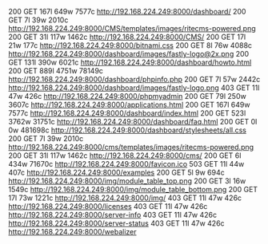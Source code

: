 200      GET      167l      649w     7577c http://192.168.224.249:8000/dashboard/
200      GET        7l       39w     2010c http://192.168.224.249:8000/CMS/templates/images/ritecms-powered.png
200      GET       31l      117w     1462c http://192.168.224.249:8000/CMS/
200      GET       17l       21w      177c http://192.168.224.249:8000/bitnami.css
200      GET        8l       76w     4088c http://192.168.224.249:8000/dashboard/images/fastly-logo@2x.png
200      GET      131l      390w     6021c http://192.168.224.249:8000/dashboard/howto.html
200      GET      889l     4751w    78149c http://192.168.224.249:8000/dashboard/phpinfo.php
200      GET        7l       57w     2442c http://192.168.224.249:8000/dashboard/images/fastly-logo.png
403      GET       11l       47w      426c http://192.168.224.249:8000/phpmyadmin
200      GET       79l      250w     3607c http://192.168.224.249:8000/applications.html
200      GET      167l      649w     7577c http://192.168.224.249:8000/dashboard/index.html
200      GET      523l     3762w    31751c http://192.168.224.249:8000/dashboard/faq.html
200      GET        0l        0w   481698c http://192.168.224.249:8000/dashboard/stylesheets/all.css
200      GET        7l       39w     2010c http://192.168.224.249:8000/cms/templates/images/ritecms-powered.png
200      GET       31l      117w     1462c http://192.168.224.249:8000/cms/
200      GET        6l      434w    71670c http://192.168.224.249:8000/favicon.ico
503      GET       11l       44w      407c http://192.168.224.249:8000/examples
200      GET        5l        9w      694c http://192.168.224.249:8000/img/module_table_top.png
200      GET        3l       16w     1549c http://192.168.224.249:8000/img/module_table_bottom.png
200      GET       17l       73w     1221c http://192.168.224.249:8000/img/
403      GET       11l       47w      426c http://192.168.224.249:8000/licenses
403      GET       11l       47w      426c http://192.168.224.249:8000/server-info
403      GET       11l       47w      426c http://192.168.224.249:8000/server-status
403      GET       11l       47w      426c http://192.168.224.249:8000/webalizer
